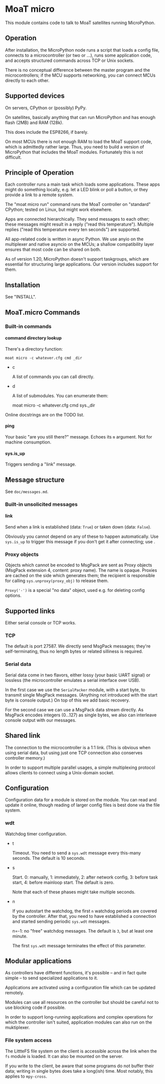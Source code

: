# MoaT micro

This module contains code to talk to MoaT satellites running MicroPython.

## Operation

After installation, the MicroPython node runs a script that loads a config
file, connects to a microcontroller (or two or …), runs some application
code, and accepts structured commands across TCP or Unix sockets.

There is no conceptual difference between the master program and the
microcontrollers; if the MCU supports networking, you can connect MCUs
directly to each other.

## Supported devices

On servers, CPython or (possibly) PyPy.

On satellites, basically anything that can run MicroPython and has enough
flash (2MB) and RAM (128k).

This does include the ESP8266, if barely.

On most MCUs there is not enough RAM to load the MoaT support code, which
is admittedly rather large. Thus, you need to build a version of
MicroPython that includes the MoaT modules. Fortunately this is not
difficult.

## Principle of Operation

Each controller runs a main task which loads some applications. These apps  
might do something locally, e.g. let a LED blink or poll a button, or they
provide a link to a remote system.

The "moat micro run" command runs the MoaT controller on "standard" CPython;
tested on Linux, but might work elsewhere.

Apps are connected hierarchically. They send messages to each other; these
messages might result in a reply ("read this temperature").
Multiple replies ("read this temperature every ten seconds") are supported.

All app-related code is written in async Python. We use anyio on the
multiplexer and native asyncio on the MCUs; a shallow compatibility layer
ensures that most code can be shared on both.

As of version 1.20, MicroPython doesn't support taskgroups, which are
essential for structuring large applications. Our version includes support
for them.


## Installation

See "INSTALL".


## MoaT.micro Commands

### Built-in commands

#### command directory lookup

There's a directory function:

	moat micro -c whatever.cfg cmd _dir

* c

  A list of commands you can call directly.

* d

  A list of submodules. You can enumerate them:

	moat micro -c whatever.cfg cmd sys._dir

Online docstrings are on the TODO list.


#### ping

Your basic "are you still there?" message. Echoes its `m` argument. Not for
machine consumption.

#### sys.is\_up

Triggers sending a "link" message.

## Message structure

See `doc/messages.md`.

### Built-in unsolicited messages

#### link

Send when a link is established (data: ``True``) or taken down (data:
``False``).

Obviously you cannot depend on any of these to happen automatically. Use
`sys.is_up` to trigger this message if you don't get it after connecting;
use .

### Proxy objects

Objects which cannot be encoded to MsgPack are sent as Proxy objects (MsgPack
extension 4, content: proxy name). The name is opaque. Proxies are cached
on the side which generates them; the recipient is responsible for
calling `sys.unproxy(proxy_obj)` to release them.

`Proxy('-')` is a special "no data" object, used e.g. for deleting config
options.


## Supported links

Either serial console or TCP works.

### TCP

The default is port 27587. We directly send MsgPack messages; they're
self-terminating, thus no length bytes or related silliness is required.

### Serial data

Serial data come in two flavors, either lossy (your basic UART signal) or
lossless (the microcontroller emulates a serial interface over USB).

In the first case we use the `SerialPacker` module, with a start byte,
to transmit single MsgPack messages. (Anything not introduced with the
start byte is console output.) On top of this we add basic recovery.

For the second case we can use a MsgPack data stream directly. As MsgPack
encodes integers (0…127) as single bytes, we also can interleave console
output with our messages.

## Shared link

The connection to the microcontroller is a 1:1 link. (This is obvious when
using serial data, but using just one TCP connection also conserves
controller memory.)

In order to support multiple parallel usages, a simple multiplexing
protocol allows clients to connect using a Unix-domain socket.

## Configuration

Configuration data for a module is stored on the module. You can read and
update it online, though reading of larger config files is best done via
the file system.

### wdt

Watchdog timer configuration.

* t

  Timeout. You need to send a ``sys.wdt`` message every this-many seconds.
  The default is 10 seconds.

* s

  Start. 0: manually, 1: immediately, 2: after network config, 3:
  before task start, 4: before mainloop start. The default is zero.

  Note that each of these phases might take multiple seconds.

* n

  If you autostart the watchdog, the first ``n`` watchdog periods are covered by
  the controller. After that, you need to have established a connection and
  started sending periodic ``sys.wdt`` messages.

  n=-1: no "free" watchdog messages. The default is ``3``, but at least one
  minute.

  The first ``sys.wdt`` message terminates the effect of this parameter.


## Modular applications

As controllers have different functions, it's possible – and in fact quite
simple – to send specialized applications to it.

Applications are activated using a configuration file which can be updated
remotely.

Modules can use all resources on the controller but should be careful not
to use blocking code if possible.

In order to support long-running applications and complex operations for which
the controller isn't suited, application modules can also run on the muktiplexer.

### File system access

The LittteFS file system on the client is accessible across the link when
the `fs` module is loaded. It can also be mounted on the server.

If you write to the client, be aware that some programs do not buffer their
data; writing in single bytes does take a long(ish) time. Most notably, this
applies to `mpy-cross`.

